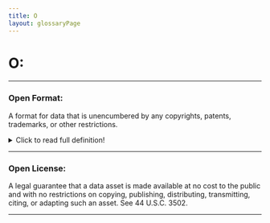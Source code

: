 ```yaml
---
title: O
layout: glossaryPage
---
```


# **O:** 

___

### **Open Format:** 
A format for data that is unencumbered by any copyrights, patents, trademarks, or other restrictions.

<details>
  <summary>Click to read full definition!</summary>
<p>
A format for data that is unencumbered by any copyrights, patents, trademarks, or other restrictions, 
so that anyone may use it at no monetary cost for any desired purpose. Open formats are non-proprietary, 
platform-independent, and machine-readable.<br>
<br>
Data format that is platform independent, machine readable, and made available to the public without 
restrictions that would impede the re-use of that information. 
</p>
</details>

___

### **Open License:** 
A legal guarantee that a data asset is made available at no cost to the public and with no restrictions on 
copying, publishing, distributing, transmitting, citing, or adapting such an asset. See 44 U.S.C. 3502.

___








